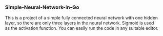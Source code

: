 ### Simple-Neural-Network-in-Go

This is a project of a simple fully connected neural network with one hidden layer, so there are only three layers in the neural network. Sigmoid is used as the activation function. You can easily run the code in any suitable editor.
